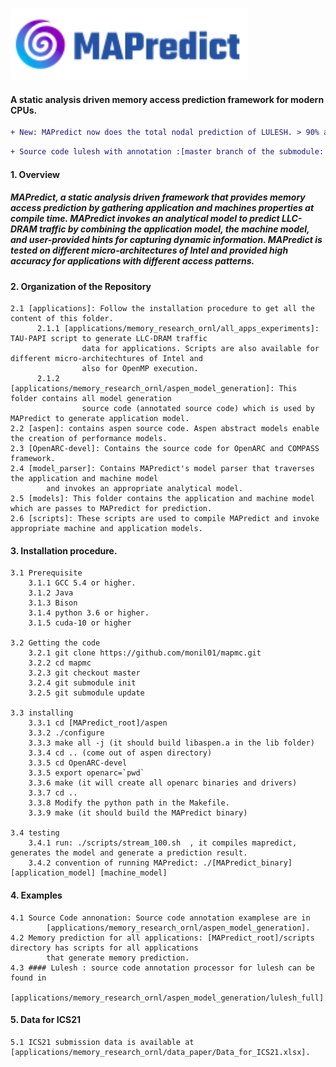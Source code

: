 <!-- # MAPredict -->

![](model_parser/Mapredict.png)

#### A static analysis driven memory access prediction framework for modern CPUs.



```diff
+ New: MAPredict now does the total nodal prediction of LULESH. > 90% accuracy in Intel micro-architecutres.
```
```diff
+ Source code lulesh with annotation :[master branch of the submodule: applications/memory_research_ornl/aspen_model_generation/lulesh_full]
```


#### 1. Overview
##### MAPredict, a static analysis driven framework that provides memory access prediction by gathering application and machines properties at compile time. MAPredict invokes an analytical model to predict LLC-DRAM traffic by combining the application model, the machine model, and user-provided hints for capturing dynamic information. MAPredict is tested on different micro-architectures of Intel and provided high accuracy for applications with different access patterns.

#### 2. Organization of the Repository
    2.1 [applications]: Follow the installation procedure to get all the content of this folder.  
          2.1.1 [applications/memory_research_ornl/all_apps_experiments]: TAU-PAPI script to generate LLC-DRAM traffic 
                    data for applications. Scripts are also available for different micro-architechtures of Intel and 
                    also for OpenMP execution.
          2.1.2 [applications/memory_research_ornl/aspen_model_generation]: This folder contains all model generation 
                    source code (annotated source code) which is used by MAPredict to generate application model.
    2.2 [aspen]: contains aspen source code. Aspen abstract models enable the creation of performance models.
    2.3 [OpenARC-devel]: Contains the source code for OpenARC and COMPASS framework. 
    2.4 [model_parser]: Contains MAPredict's model parser that traverses the application and machine model 
            and invokes an appropriate analytical model.
    2.5 [models]: This folder contains the application and machine model which are passes to MAPredict for prediction.
    2.6 [scripts]: These scripts are used to compile MAPredict and invoke appropriate machine and application models.
    

#### 3. Installation procedure.

    3.1 Prerequisite
        3.1.1 GCC 5.4 or higher.
        3.1.2 Java
        3.1.3 Bison
        3.1.4 python 3.6 or higher.
        3.1.5 cuda-10 or higher
        
    3.2 Getting the code
        3.2.1 git clone https://github.com/monil01/mapmc.git
        3.2.2 cd mapmc
        3.2.3 git checkout master
        3.2.4 git submodule init
        3.2.5 git submodule update
        
    3.3 installing
        3.3.1 cd [MAPredict_root]/aspen
        3.3.2 ./configure
        3.3.3 make all -j (it should build libaspen.a in the lib folder)
        3.3.4 cd .. (come out of aspen directory)
        3.3.5 cd OpenARC-devel
        3.3.5 export openarc=`pwd`
        3.3.6 make (it will create all openarc binaries and drivers)
        3.3.7 cd ..
        3.3.8 Modify the python path in the Makefile.
        3.3.9 make (it should build the MAPredict binary)
        
    3.4 testing
        3.4.1 run: ./scripts/stream_100.sh  , it compiles mapredict, generates the model and generate a prediction result.
        3.4.2 convention of running MAPredict: ./[MAPredict_binary] [application_model] [machine_model]
  
  
#### 4. Examples

    4.1 Source Code annonation: Source code annotation examplese are in 
            [applications/memory_research_ornl/aspen_model_generation].
    4.2 Memory prediction for all applications: [MAPredict_root]/scripts directory has scripts for all applications 
            that generate memory prediction.
    4.3 #### Lulesh : source code annotation processor for lulesh can be found in 
            [applications/memory_research_ornl/aspen_model_generation/lulesh_full].
    

#### 5. Data for ICS21
    5.1 ICS21 submission data is available at [applications/memory_research_ornl/data_paper/Data_for_ICS21.xlsx].


  
    
    
  
